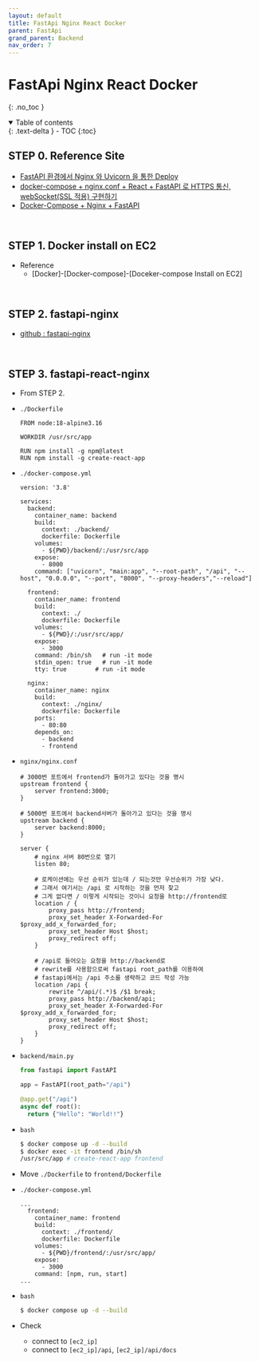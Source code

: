 ```yaml
---
layout: default
title: FastApi Nginx React Docker
parent: FastApi
grand_parent: Backend
nav_order: 7
---
```


# FastApi Nginx React Docker
{: .no_toc }

<details open markdown="block">
  <summary>
    Table of contents
  </summary>
  {: .text-delta }
- TOC
{:toc}
</details>

<!------------------------------------ STEP ------------------------------------>

## STEP 0. Reference Site

* [FastAPI 환경에서 Nginx 와 Uvicorn 을 통한 Deploy](https://sengwoolee.dev/133)
* [docker-compose + nginx.conf + React + FastAPI 로 HTTPS 통신, webSocket(SSL 적용) 구현하기](https://velog.io/@3436rngus/docker-compose-nginx.conf-React-FastAPI-%EB%A1%9C-HTTPS-%ED%86%B5%EC%8B%A0-webSocketSSL-%EC%A0%81%EC%9A%A9-%EA%B5%AC%ED%98%84%ED%95%98%EA%B8%B0)
* [Docker-Compose + Nginx + FastAPI](https://earthlyz9-dev.oopy.io/docker/docker-compose-nginx)


<br>

## STEP 1. Docker install on EC2

* Reference
  * [Docker]-[Docker-compose]-[Doceker-compose Install on EC2]

<br>

## STEP 2. fastapi-nginx

* [github : fastapi-nginx](https://github.com/merucode/form/tree/master/fastapi-nginx)

<br>

## STEP 3. fastapi-react-nginx

* From STEP 2.

* `./Dockerfile`

  ```docker
  FROM node:18-alpine3.16
    
  WORKDIR /usr/src/app
    
  RUN npm install -g npm@latest
  RUN npm install -g create-react-app
  ```

* `./docker-compose.yml`

  ```docker
  version: '3.8'

  services:
    backend:
      container_name: backend
      build:
        context: ./backend/
        dockerfile: Dockerfile
      volumes:
        - ${PWD}/backend/:/usr/src/app
      expose:
        - 8000
      command: ["uvicorn", "main:app", "--root-path", "/api", "--host", "0.0.0.0", "--port", "8000", "--proxy-headers","--reload"]
    
    frontend:
      container_name: frontend
      build:
        context: ./
        dockerfile: Dockerfile
      volumes:
        - ${PWD}/:/usr/src/app/
      expose:
        - 3000
      command: /bin/sh   # run -it mode
      stdin_open: true   # run -it mode
      tty: true		   # run -it mode

    nginx:
      container_name: nginx
      build:
        context: ./nginx/
        dockerfile: Dockerfile
      ports:
        - 80:80
      depends_on:
        - backend
        - frontend
  ```

* `nginx/nginx.conf`

  ```nginx
  # 3000번 포트에서 frontend가 돌아가고 있다는 것을 명시
  upstream frontend {
      server frontend:3000;
  }

  # 5000번 포트에서 backend서버가 돌아가고 있다는 것을 명시
  upstream backend {
      server backend:8000;
  }

  server {
      # nginx 서버 80번으로 열기
      listen 80;

      # 로케이션에는 우선 순위가 있는데 / 되는것만 우선순위가 가장 낮다. 
      # 그래서 여기서는 /api 로 시작하는 것을 먼저 찾고
      # 그게 없다면 / 이렇게 시작되는 것이니 요청을 http://frontend로
      location / {
          proxy_pass http://frontend;
          proxy_set_header X-Forwarded-For $proxy_add_x_forwarded_for;
          proxy_set_header Host $host;
          proxy_redirect off;
      }
      
      # /api로 들어오는 요청을 http://backend로
      # rewrite를 사용함으로써 fastapi root_path를 이용하여
      # fastapi에서는 /api 주소를 생략하고 코드 작성 가능 
      location /api {
          rewrite ^/api/(.*)$ /$1 break;
          proxy_pass http://backend/api;
          proxy_set_header X-Forwarded-For $proxy_add_x_forwarded_for;
          proxy_set_header Host $host;
          proxy_redirect off;
      }
  }
  ```

* `backend/main.py`

  ```python
  from fastapi import FastAPI

  app = FastAPI(root_path="/api")

  @app.get("/api")
  async def root():
    return {"Hello": "World!!"}
  ```

* `bash`

  ```bash
  $ docker compose up -d --build
  $ docker exec -it frontend /bin/sh
  /usr/src/app # create-react-app frontend
  ```

* Move `./Dockerfile` to `frontend/Dockerfile`

* `./docker-compose.yml`

  ```docker
  ...
    frontend:
      container_name: frontend
      build:
        context: ./frontend/
        dockerfile: Dockerfile
      volumes:
        - ${PWD}/frontend/:/usr/src/app/
      expose:
        - 3000
      command: [npm, run, start]
  ...
  ```

* `bash`

  ```bash
  $ docker compose up -d --build
  ```

* Check
  * connect to `[ec2_ip]` 
  * connect to `[ec2_ip]/api`, `[ec2_ip]/api/docs`